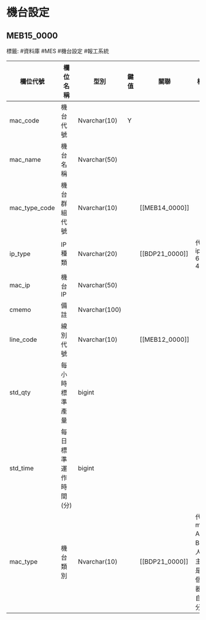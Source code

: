 # 機台設定
## MEB15_0000
標籤: #資料庫 #MES  #機台設定 #報工系統


| 欄位代號            | 欄位名稱        | 型別            | 鍵值 | 關聯          | 欄位說明                                                          |
| --------------- | ----------- | ------------- | -- | ----------- | ------------------------------------------------------------- |
| mac\_code       | 機台代號        | Nvarchar(10)  | Y  |             |                                                               |
| mac\_name       | 機台名稱        | Nvarchar(50)  |    |             |                                                               |
| mac\_type\_code | 機台群組代號      | Nvarchar(10)  |    | [[MEB14_0000]] |                                                               |
| ip\_type        | IP種類        | Nvarchar(20)  |    | [[BDP21_0000]] | 代碼﹕ip\_type<br>6:IPV6<br>4:IPV4                               |
| mac\_ip         | 機台IP        | Nvarchar(50)  |    |             |                                                               |
| cmemo           | 備註          | Nvarchar(100) |    |             |                                                               |
| line\_code      | 線別代號        | Nvarchar(10)  |    | [[MEB12_0000]] |                                                               |
| std\_qty        | 每小時標準產量     | bigint        |    |             |                                                               |
| std\_time       | 每日標準運作時間(分) | bigint        |    |             |                                                               |
| mac\_type       | 機台類別        | Nvarchar(10)  |    | [[BDP21_0000]] | 代碼﹕mac\_type<br>A:機器站<br>B:人工站<br>人工站的主要目的是虛擬一個人工機器做為與自動機區分使用 |
